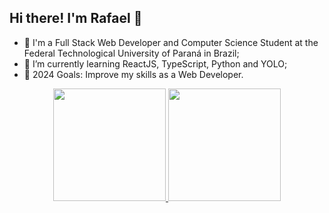 ## Hi there! I'm Rafael 👋

- 🔭 I'm a Full Stack Web Developer and Computer Science Student at the Federal Technological University of Paraná in Brazil;
- 🌱 I’m currently learning ReactJS, TypeScript, Python and YOLO;
- 🥅 2024 Goals: Improve my skills as a Web Developer.

<div align="center">
  <a href="https://github.com/rafaelprn">
  <img height="180em" src="https://github-readme-stats.vercel.app/api?username=rafaelprn&show_icons=true&theme=vue-dark&include_all_commits=true&count_private=true"/>
  <img height="180em" src="https://github-readme-stats.vercel.app/api/top-langs/?username=rafaelprn&layout=compact&langs_count=7&theme=vue-dark"/>
</div>
